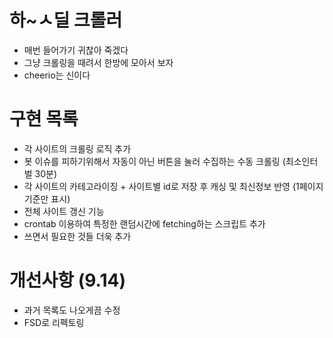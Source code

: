 # 하~ㅅ딜 크롤러
-   매번 들어가기 귀찮아 죽겠다
-   그냥 크롤링을 때려서 한방에 모아서 보자
-   cheerio는 신이다

# 구현 목록
-   각 사이트의 크롤링 로직 추가
-   봇 이슈를 피하기위해서 자동이 아닌 버튼을 눌러 수집하는 수동 크롤링 (최소인터벌 30분)
-   각 사이트의 카테고라이징 + 사이트별 id로 저장 후 캐싱 및 최신정보 반영 (1페이지기준만 표시)
-   전체 사이트 갱신 기능
-   crontab 이용하여 특정한 랜덤시간에 fetching하는 스크립트 추가
-   쓰면서 필요한 것들 더욱 추가

# 개선사항 (9.14)
-   과거 목록도 나오게끔 수정
-   FSD로 리펙토링
